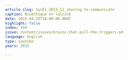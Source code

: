 ```yaml
---
article_slug: SynE1_2015_12_sharing-to-communicate
caption: Bioéthique et laïcité
date: 2015-04-29T10:00:00.000Z
highlight: false
index: 159
issue: content/issues/brains-that-pull-the-triggers.md
language: English
type: youtube
years: 2015

---
```

